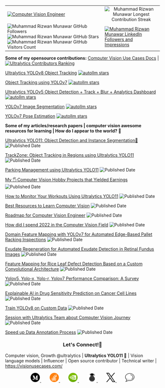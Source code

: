 <table>
  <tr>
    <td>
      <a href="https://visionusecases.com/" target="_blank">
  <img src="https://readme-typing-svg.herokuapp.com?font=Fira+Code&weight=500&size=20&duration=2500&pause=1000&color=111F68&width=435&lines=Computer+Vision+Engineer;Open+Source+Contributor;Ultralytics+YOLO11;Always+Learning;Technical+Writer;Vision+Language+Models;Influencer;Community+Builder;Love+Engaging+with+Community;VisionAI+Consultant!" alt="Computer Vision Engineer"/>
</a>
    </td>
    <td colspan="2" align="center">
      <img src="https://streak-stats.demolab.com?user=RizwanMunawar&theme=github-compact&hide_border=true&background=FFFFFF" alt="Muhammad Rizwan Munawar Longest Contribution Streak"/>
    </td>
  </tr>
  <tr>
      <td>
        <img src="https://img.shields.io/github/followers/RizwanMunawar?label=Followers&style=social" alt="Muhammad Rizwan Munawar GitHub Followers"/>
        <img src="https://img.shields.io/github/stars/RizwanMunawar?label=Stars&style=social" alt="Muhammad Rizwan Munawar GitHub Stars"/>
        <img src="https://komarev.com/ghpvc/?username=RizwanMunawar&label=Visitors&color=brightgreen" alt="Muhammad Rizwan Munawar GitHub Visitors Count"/>
      </td>
    <td>
      <a href="https://www.linkedin.com/in/muhammadrizwanmunawar" target="_blank">
    <img src="https://img.shields.io/badge/LinkedIn-44K_Followers_10M%2B_Impressions-%230A66C2?style=for-the-badge&logo=linkedin&logoColor=white&labelColor=111E68" alt="Muhammad Rizwan Munawar LinkedIn Followers and Impressions"/>
</a>
    </td>
  </tr>
</table>

**Some of my opensource contributions:** [Computer Vision Use Cases Docs](https://visionusecases.com/) | [![Ultralytics Contributors Ranking](https://img.shields.io/badge/Among%20top%20%2305%20contributors-Ultralytics-dodgerblue)](https://github.com/ultralytics/ultralytics/graphs/contributors) 

[Ultralytics YOLOv8 Object Tracking](https://github.com/RizwanMunawar/yolov8-object-tracking)
[![autollm stars](https://img.shields.io/github/stars/RizwanMunawar/yolov8-object-tracking?color=blueviolet)](https://github.com/RizwanMunawar/yolov8-object-tracking/stargazers)

[Object Tracking using YOLOv7](https://github.com/RizwanMunawar/yolov7-object-tracking)
[![autollm stars](https://img.shields.io/github/stars/RizwanMunawar/yolov7-object-tracking?color=blueviolet)](https://github.com/RizwanMunawar/yolov7-object-tracking/stargazers)

[Ultralytics YOLOv5 Object Detection + Track + Blur + Analytics Dashboard](https://github.com/RizwanMunawar/yolov5-object-tracking)
[![autollm stars](https://img.shields.io/github/stars/RizwanMunawar/yolov5-object-tracking?color=blueviolet)](https://github.com/RizwanMunawar/yolov5-object-tracking/stargazers)

[YOLOv7 Image Segmentation](https://github.com/RizwanMunawar/yolov7-segmentation)
[![autollm stars](https://img.shields.io/github/stars/RizwanMunawar/yolov7-segmentation?color=blueviolet)](https://github.com/RizwanMunawar/yolov7-segmentation/stargazers)

[YOLOv7 Pose Estimation](https://github.com/RizwanMunawar/yolov7-pose-estimation)
[![autollm stars](https://img.shields.io/github/stars/RizwanMunawar/yolov7-pose-estimation?color=blueviolet)](https://github.com/RizwanMunawar/yolov7-pose-estimation/stargazers)

**Some of my articles/research papers | computer vision awesome resources for learning | How do I appear to the world? 🚀**

[Ultralytics YOLO11: Object Detection and Instance Segmentation🤯](https://muhammadrizwanmunawar.medium.com/ultralytics-yolo11-object-detection-and-instance-segmentation-88ef0239a811) ![Published Date](https://img.shields.io/badge/published_Date-2024--10--27-brightgreen)

[TrackZone: Object Tracking in Regions using Ultralytics YOLO11](https://medium.com/p/c0fdda4c5720)  ![Published Date](https://img.shields.io/badge/published_Date-2024--12--22-brightgreen)

[Parking Management using Ultralytics YOLO11](https://muhammadrizwanmunawar.medium.com/parking-management-using-ultralytics-yolo11-fba4c6bc62bc) ![Published Date](https://img.shields.io/badge/published_Date-2024--11--10-brightgreen)

[My 🖐️Computer Vision Hobby Projects that Yielded Earnings](https://muhammadrizwanmunawar.medium.com/my-️computer-vision-hobby-projects-that-yielded-earnings-7923c9b9eead) ![Published Date](https://img.shields.io/badge/published_Date-2023--09--10-brightgreen)

[How to Monitor Your Workouts Using Ultralytics YOLO11](https://muhammadrizwanmunawar.medium.com/how-to-monitor-your-workouts-using-ultralytics-yolo11-375d8e8bb250) ![Published Date](https://img.shields.io/badge/published_Date-2024--11--19-brightgreen)

[Best Resources to Learn Computer Vision](https://muhammadrizwanmunawar.medium.com/best-resources-to-learn-computer-vision-311352ed0833) ![Published Date](https://img.shields.io/badge/published_Date-2023--06--30-brightgreen)

[Roadmap for Computer Vision Engineer](https://medium.com/augmented-startups/roadmap-for-computer-vision-engineer-45167b94518c)  ![Published Date](https://img.shields.io/badge/published_Date-2022--08--07-brightgreen)

[How did I spend 2022 in the Computer Vision Field](https://www.linkedin.com/pulse/how-did-i-spend-2022-computer-vision-field-muhammad-rizwan-munawar) ![Published Date](https://img.shields.io/badge/published_Date-2022--12--20-brightgreen)

[Domain Feature Mapping with YOLOv7 for Automated Edge-Based Pallet Racking Inspections](https://www.mdpi.com/1424-8220/22/18/6927) ![Published Date](https://img.shields.io/badge/published_Date-2022--09--13-brightgreen)

[Exudate Regeneration for Automated Exudate Detection in Retinal Fundus Images](https://ieeexplore.ieee.org/document/9885192) ![Published Date](https://img.shields.io/badge/published_Date-2022--09--12-brightgreen)

[Feature Mapping for Rice Leaf Defect Detection Based on a Custom Convolutional Architecture](https://www.mdpi.com/2304-8158/11/23/3914) ![Published Date](https://img.shields.io/badge/published_Date-2022--12--04-brightgreen)

[Yolov5, Yolo-x, Yolo-r, Yolov7 Performance Comparison: A Survey](https://aircconline.com/csit/papers/vol12/csit121602.pdf)  ![Published Date](https://img.shields.io/badge/published_Date-2022--09--24-brightgreen)

[Explainable AI in Drug Sensitivity Prediction on Cancer Cell Lines](https://ieeexplore.ieee.org/document/9922931)  ![Published Date](https://img.shields.io/badge/published_Date-2022--09--23-brightgreen)

[Train YOLOv8 on Custom Data](https://medium.com/augmented-startups/train-yolov8-on-custom-data-6d28cd348262)  ![Published Date](https://img.shields.io/badge/published_Date-2022--09--23-brightgreen)

[Session with Ultralytics Team about Computer Vision Journey](https://www.ultralytics.com/blog/becoming-a-computer-vision-engineer)  ![Published Date](https://img.shields.io/badge/published_Date-2022--11--15-brightgreen)

[Speed up Data Annotation Process](https://muhammadrizwanmunawar.medium.com/speed-up-data-labeling-process-88e798c91353)  ![Published Date](https://img.shields.io/badge/published_Date-2022--10--16-brightgreen)

<h3 align="center">Let's Connect!💪</h3>

Computer vision, Growth @ultralytics | **Ultralytics YOLO11 🚀** | Vision language models | Influencer | Open source contributor | Technical writer | https://visionusecases.com/

<p align="center">
    <a href="https://medium.com/@muhammadrizwanmunawar" target="_blank">
        <img src="assets/medium.png" alt="Medium" width="30" height="30"/>
    </a>
    &nbsp;&nbsp;&nbsp;&nbsp;&nbsp;&nbsp;
    <a href="https://stackoverflow.com/users/13109683/muhammad-rizwan-munawar" target="_blank">
        <img src="assets/stackoverflow.png" alt="StackOverflow" width="30" height="30"/>
    </a>
    &nbsp;&nbsp;&nbsp;&nbsp;&nbsp;&nbsp;
    <a href="https://forums.developer.nvidia.com/u/muhammadrizwanmunawar" target="_blank">
        <img src="assets/nvidia.png" alt="Nvidia Developer" width="30" height="30"/>
    </a>
    &nbsp;&nbsp;&nbsp;&nbsp;&nbsp;&nbsp;
    <a href="https://scholar.google.com/citations?user=r3hkNdoAAAAJ" target="_blank">
        <img src="assets/google scholar.png" alt="Google Scholar" width="30" height="30"/>
    </a>
    &nbsp;&nbsp;&nbsp;&nbsp;&nbsp;&nbsp;
    <a href="https://x.com/muhammdrizwanmr" target="_blank">
        <img src="assets/X.png" alt="X (Twitter)" width="30" height="30"/>
    </a>
    &nbsp;&nbsp;&nbsp;&nbsp;&nbsp;&nbsp;
    <a href="https://community.ultralytics.com/u/muhammadrizwanm" target="_blank">
        <img src="assets/discord.png" alt="Ultralytics Discourse" width="30" height="30"/>
    </a>
</p>
